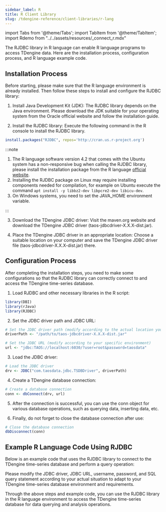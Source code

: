 ```yaml
---
sidebar_label: R
title: R Client Library
slug: /tdengine-reference/client-libraries/r-lang
---
```


import Tabs from '@theme/Tabs';
import TabItem from '@theme/TabItem';
import Rdemo from "../../assets/resources/_connect_r.mdx"

The RJDBC library in R language can enable R language programs to access TDengine data. Here are the installation process, configuration process, and R language example code.

## Installation Process

Before starting, please make sure that the R language environment is already installed. Then follow these steps to install and configure the RJDBC library:

1. Install Java Development Kit (JDK): The RJDBC library depends on the Java environment. Please download the JDK suitable for your operating system from the Oracle official website and follow the installation guide.

2. Install the RJDBC library: Execute the following command in the R console to install the RJDBC library.

```r
install.packages("RJDBC", repos='http://cran.us.r-project.org')
```

:::note

1. The R language software version 4.2 that comes with the Ubuntu system has a non-responsive bug when calling the RJDBC library, please install the installation package from the R language [official website](https://www.r-project.org/).
2. Installing the RJDBC package on Linux may require installing components needed for compilation, for example on Ubuntu execute the command `apt install -y libbz2-dev libpcre2-dev libicu-dev`.
3. On Windows systems, you need to set the JAVA_HOME environment variable.

:::

3. Download the TDengine JDBC driver: Visit the maven.org website and download the TDengine JDBC driver (taos-jdbcdriver-X.X.X-dist.jar).

4. Place the TDengine JDBC driver in an appropriate location: Choose a suitable location on your computer and save the TDengine JDBC driver file (taos-jdbcdriver-X.X.X-dist.jar) there.

## Configuration Process

After completing the installation steps, you need to make some configurations so that the RJDBC library can correctly connect to and access the TDengine time-series database.

1. Load RJDBC and other necessary libraries in the R script:

```r
library(DBI)
library(rJava)
library(RJDBC)
```

2. Set the JDBC driver path and JDBC URL:

```r
# Set the JDBC driver path (modify according to the actual location you saved)
driverPath <- "/path/to/taos-jdbcdriver-X.X.X-dist.jar"

# Set the JDBC URL (modify according to your specific environment)
url <- "jdbc:TAOS://localhost:6030/?user=root&password=taosdata"
```

3. Load the JDBC driver:

```r
# Load the JDBC driver
drv <- JDBC("com.taosdata.jdbc.TSDBDriver", driverPath)
```

4. Create a TDengine database connection:

```r
# Create a database connection
conn <- dbConnect(drv, url)
```

5. After the connection is successful, you can use the conn object for various database operations, such as querying data, inserting data, etc.

6. Finally, do not forget to close the database connection after use:

```r
# Close the database connection
dbDisconnect(conn)
```

## Example R Language Code Using RJDBC

Below is an example code that uses the RJDBC library to connect to the TDengine time-series database and perform a query operation:

<Rdemo/>

Please modify the JDBC driver, JDBC URL, username, password, and SQL query statement according to your actual situation to adapt to your TDengine time-series database environment and requirements.

Through the above steps and example code, you can use the RJDBC library in the R language environment to access the TDengine time-series database for data querying and analysis operations.
